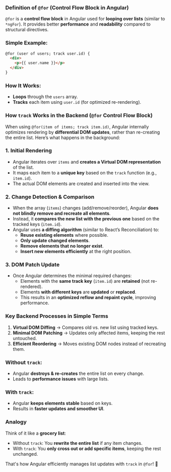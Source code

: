 ### **Definition of `@for` (Control Flow Block in Angular)**  
`@for` is a **control flow block** in Angular used for **looping over lists** (similar to `*ngFor`). It provides better **performance** and **readability** compared to structural directives.  

### **Simple Example:**  
```html
@for (user of users; track user.id) {
  <div>
    <p>{{ user.name }}</p>
  </div>
}
```
### **How It Works:**  
- **Loops** through the `users` array.  
- **Tracks** each item using `user.id` (for optimized re-rendering).  













### **How `track` Works in the Backend (`@for` Control Flow Block)**  

When using `@for(item of items; track item.id)`, Angular internally optimizes rendering by **differential DOM updates**, rather than re-creating the entire list. Here’s what happens in the background:  

### **1. Initial Rendering**
- Angular iterates over `items` and **creates a Virtual DOM representation** of the list.
- It maps each item to a **unique key** based on the `track` function (e.g., `item.id`).
- The actual DOM elements are created and inserted into the view.

### **2. Change Detection & Comparison**
- When the array (`items`) changes (add/remove/reorder), Angular **does not blindly remove and recreate all elements**.
- Instead, it **compares the new list with the previous one** based on the tracked keys (`item.id`).
- Angular uses **a diffing algorithm** (similar to React’s Reconciliation) to:
  - **Reuse existing elements** where possible.
  - **Only update changed elements**.
  - **Remove elements that no longer exist**.
  - **Insert new elements efficiently** at the right position.

### **3. DOM Patch Update**
- Once Angular determines the minimal required changes:
  - Elements with the **same track key** (`item.id`) are **retained** (not re-rendered).
  - Elements **with different keys** are **updated** or **replaced**.
  - This results in an **optimized reflow and repaint cycle**, improving performance.

### **Key Backend Processes in Simple Terms**
1. **Virtual DOM Diffing** → Compares old vs. new list using tracked keys.  
2. **Minimal DOM Patching** → Updates only affected items, keeping the rest untouched.  
3. **Efficient Reordering** → Moves existing DOM nodes instead of recreating them.  

### **Without `track`:**
- Angular **destroys & re-creates** the entire list on every change.  
- Leads to **performance issues** with large lists.  

### **With `track`:**
- Angular **keeps elements stable** based on keys.  
- Results in **faster updates and smoother UI**.  

### **Analogy**
Think of it like a **grocery list**:
- Without `track`: You **rewrite the entire list** if any item changes.  
- With `track`: You **only cross out or add specific items**, keeping the rest unchanged.  

That's how Angular efficiently manages list updates with `track` in `@for`! 🚀